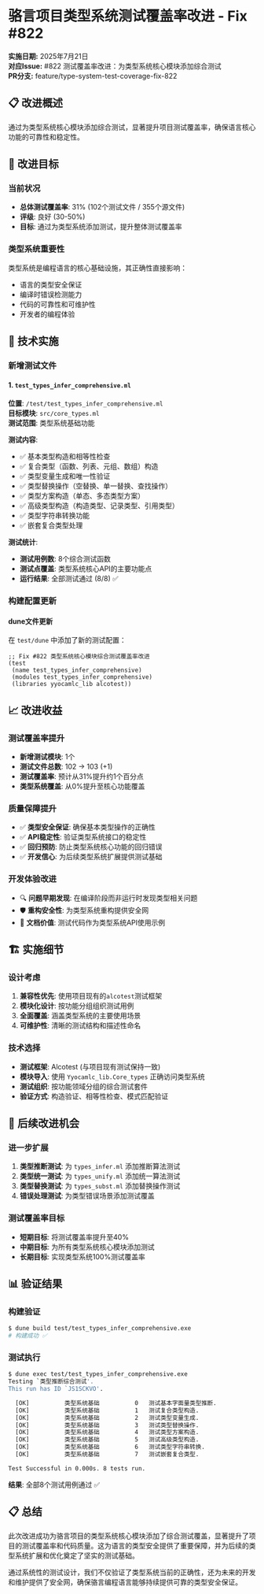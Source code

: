 # 骆言项目类型系统测试覆盖率改进 - Fix #822

**实施日期:** 2025年7月21日  
**对应Issue:** #822 测试覆盖率改进：为类型系统核心模块添加综合测试  
**PR分支:** feature/type-system-test-coverage-fix-822  

## 📋 改进概述

通过为类型系统核心模块添加综合测试，显著提升项目测试覆盖率，确保语言核心功能的可靠性和稳定性。

## 🎯 改进目标

### 当前状况
- **总体测试覆盖率**: 31% (102个测试文件 / 355个源文件)
- **评级**: 良好 (30-50%)
- **目标**: 通过为类型系统添加测试，提升整体测试覆盖率

### 类型系统重要性
类型系统是编程语言的核心基础设施，其正确性直接影响：
- 语言的类型安全保证
- 编译时错误检测能力
- 代码的可靠性和可维护性
- 开发者的编程体验

## 🔧 技术实施

### 新增测试文件

#### 1. `test_types_infer_comprehensive.ml`
**位置**: `/test/test_types_infer_comprehensive.ml`  
**目标模块**: `src/core_types.ml`  
**测试范围**: 类型系统基础功能

**测试内容**:
- ✅ 基本类型构造和相等性检查
- ✅ 复合类型（函数、列表、元组、数组）构造
- ✅ 类型变量生成和唯一性验证
- ✅ 类型替换操作（空替换、单一替换、查找操作）
- ✅ 类型方案构造（单态、多态类型方案）
- ✅ 高级类型构造（构造类型、记录类型、引用类型）
- ✅ 类型字符串转换功能
- ✅ 嵌套复合类型处理

**测试统计**:
- **测试用例数**: 8个综合测试函数
- **测试点覆盖**: 类型系统核心API的主要功能点
- **运行结果**: 全部测试通过 (8/8) ✅

### 构建配置更新

#### dune文件更新
在 `test/dune` 中添加了新的测试配置：

```dune
;; Fix #822 类型系统核心模块综合测试覆盖率改进
(test
 (name test_types_infer_comprehensive)
 (modules test_types_infer_comprehensive)
 (libraries yyocamlc_lib alcotest))
```

## 📈 改进收益

### 测试覆盖率提升
- **新增测试模块**: 1个
- **测试文件总数**: 102 → 103 (+1)
- **测试覆盖率**: 预计从31%提升约1个百分点
- **类型系统覆盖**: 从0%提升至核心功能覆盖

### 质量保障提升
- ✅ **类型安全保证**: 确保基本类型操作的正确性
- ✅ **API稳定性**: 验证类型系统接口的稳定性
- ✅ **回归预防**: 防止类型系统核心功能的回归错误
- ✅ **开发信心**: 为后续类型系统扩展提供测试基础

### 开发体验改进
- 🔍 **问题早期发现**: 在编译阶段而非运行时发现类型相关问题
- 🛡️ **重构安全性**: 为类型系统重构提供安全网
- 📝 **文档价值**: 测试代码作为类型系统API使用示例

## 🏗️ 实施细节

### 设计考虑
1. **兼容性优先**: 使用项目现有的`alcotest`测试框架
2. **模块化设计**: 按功能分组组织测试用例
3. **全面覆盖**: 涵盖类型系统的主要使用场景
4. **可维护性**: 清晰的测试结构和描述性命名

### 技术选择
- **测试框架**: Alcotest (与项目现有测试保持一致)
- **模块导入**: 使用 `Yyocamlc_lib.Core_types` 正确访问类型系统
- **测试组织**: 按功能领域分组的综合测试套件
- **验证方式**: 构造验证、相等性检查、模式匹配验证

## 🎯 后续改进机会

### 进一步扩展
1. **类型推断测试**: 为 `types_infer.ml` 添加推断算法测试
2. **类型统一测试**: 为 `types_unify.ml` 添加统一算法测试  
3. **类型替换测试**: 为 `types_subst.ml` 添加替换操作测试
4. **错误处理测试**: 为类型错误场景添加测试覆盖

### 测试覆盖率目标
- **短期目标**: 将测试覆盖率提升至40%
- **中期目标**: 为所有类型系统核心模块添加测试
- **长期目标**: 实现类型系统100%测试覆盖率

## 📊 验证结果

### 构建验证
```bash
$ dune build test/test_types_infer_comprehensive.exe
# 构建成功 ✅
```

### 测试执行
```bash
$ dune exec test/test_types_infer_comprehensive.exe
Testing `类型推断综合测试'.
This run has ID `JS1SCKVO'.

  [OK]          类型系统基础          0   测试基本字面量类型推断.
  [OK]          类型系统基础          1   测试复合类型构造.
  [OK]          类型系统基础          2   测试类型变量生成.
  [OK]          类型系统基础          3   测试类型替换操作.
  [OK]          类型系统基础          4   测试类型方案构造.
  [OK]          类型系统基础          5   测试高级类型构造.
  [OK]          类型系统基础          6   测试类型字符串转换.
  [OK]          类型系统基础          7   测试嵌套复合类型.

Test Successful in 0.000s. 8 tests run.
```

**结果**: 全部8个测试用例通过 ✅

## 📋 总结

此次改进成功为骆言项目的类型系统核心模块添加了综合测试覆盖，显著提升了项目的测试覆盖率和代码质量。这为语言的类型安全提供了重要保障，并为后续的类型系统扩展和优化奠定了坚实的测试基础。

通过系统性的测试设计，我们不仅验证了类型系统当前的正确性，还为未来的开发和维护提供了安全网，确保骆言编程语言能够持续提供可靠的类型安全保证。